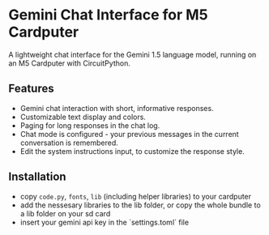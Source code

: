 # Gemini Chat Interface for M5 Cardputer

A lightweight chat interface for the Gemini 1.5 language model, running on an M5 Cardputer with CircuitPython.

## Features

- Gemini chat interaction with short, informative responses.
- Customizable text display and colors.
- Paging for long responses in the chat log.
- Chat mode is configured - your previous messages in the current conversation is remembered.
- Edit the system instructions input, to customize the response style.

## Installation

- copy `code.py`, `fonts`, `lib` (including helper libraries) to your cardputer
- add the nessesary libraries to the lib folder, or copy the whole bundle to a lib folder on your sd card
- insert your gemini api key in the ´settings.toml´ file

